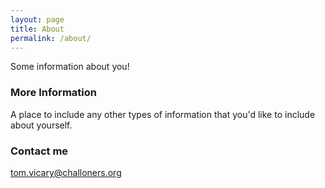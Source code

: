 ```yaml
---
layout: page
title: About
permalink: /about/
---
```


Some information about you!

### More Information

A place to include any other types of information that you'd like to include about yourself.

### Contact me

[tom.vicary@challoners.org](mailto:tom.vicary@challoners.org)

